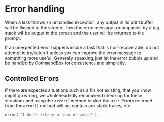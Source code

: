 # Error handling

When a task throws an unhandled exception, any output in its print buffer will be flushed to the screen.  Then the error message accompanied by a tag stack will be output to the screen and the user will be returned to the prompt.

If an unexpected error happens inside a task that is non-recoverable, do not attempt to try/catch it unless you can improve the error message to something more useful.  Generally speaking, just let the error bubble up and be handled by CommandBox for consistency and simplicity.

## Controlled Errors

If there are expected situations such as a file not existing, that you know might go wrong, we wholeheartedly recommend checking for these situations and using the `error()` method to alert the user.  Errors returned from the `error()` method will not contain any stack traces, etc.  

```javascript
error( "I don't like your tone of voice" );
```
